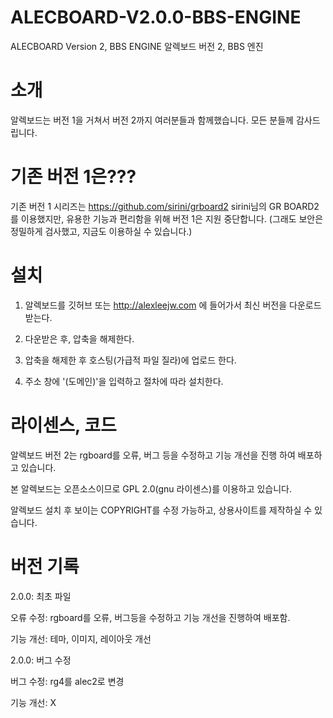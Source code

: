 # ALECBOARD-V2.0.0-BBS-ENGINE

ALECBOARD Version 2, BBS ENGINE
알렉보드 버전 2, BBS 엔진

소개
=======
알렉보드는 버전 1을 거쳐서 버전 2까지 여러분들과 함께했습니다.
모든 분들께 감사드립니다.

기존 버전 1은???
=======
기존 버전 1 시리즈는 https://github.com/sirini/grboard2 sirini님의 GR BOARD2를 이용했지만,
유용한 기능과 편리함을 위해 버전 1은 지원 중단합니다.
(그래도 보안은 정밀하게 검사했고, 지금도 이용하실 수 있습니다.)

설치
=======
1. 알렉보드를 깃허브 또는 http://alexleejw.com 에 들어가서 최신 버전을 다운로드 받는다.

2. 다운받은 후, 압축을 해제한다.

3. 압축을 해제한 후 호스팅(가급적 파일 질라)에 업로드 한다.

4. 주소 창에 '(도메인)'을 입력하고 절차에 따라 설치한다.

라이센스, 코드
=======
알렉보드 버전 2는 rgboard를 오류, 버그 등을 수정하고
기능 개선을 진행 하여 배포하고 있습니다.

본 알렉보드는 오픈소스이므로 GPL 2.0(gnu 라이센스)를 이용하고 있습니다.

알렉보드 설치 후 보이는 COPYRIGHT를 수정 가능하고,
상용사이트를 제작하실 수 있습니다.


버전 기록
=======

2.0.0: 최초 파일

오류 수정:
rgboard를 오류, 버그등을 수정하고 기능 개선을 진행하여 배포함.

기능 개선:
테마, 이미지, 레이아웃 개선

2.0.0: 버그 수정

버그 수정:
rg4를 alec2로 변경

기능 개선:
X


